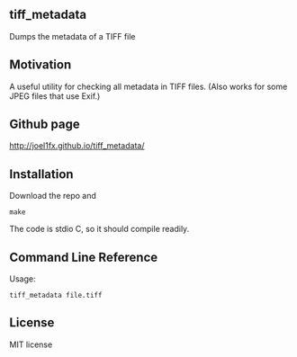## tiff_metadata

Dumps the metadata of a TIFF file

## Motivation

A useful utility for checking all metadata in TIFF files. (Also works
for some JPEG files that use Exif.)

## Github page
http://joel1fx.github.io/tiff_metadata/

## Installation

Download the repo and
```
make
```

The code is stdio C, so it should compile readily.

## Command Line Reference

Usage:

```
tiff_metadata file.tiff
```

## License

MIT license

